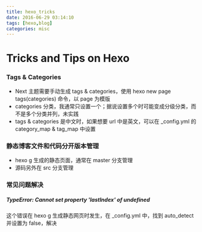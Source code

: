 ```yaml
---
title: hexo_tricks
date: 2016-06-29 03:14:10
tags: [hexo,blog]
categories: misc
---
```


Tricks and Tips on Hexo
=========================

### Tags & Categories

- Next 主题需要手动生成 tags & categories，使用 hexo new page tags(categories) 命令，以 page 为模版
- categories 分类，我通常只设置一个；据说设置多个时可能变成分级分类，而不是多个分类并列，未实践
- tags & categories 是中文时，如果想要 url 中是英文，可以在 _config.yml 的 category_map & tag_map 中设置


### 静态博客文件和代码分开版本管理

- hexo g 生成的静态页面，通常在 master 分支管理
- 源码另外在 src 分支管理


### 常见问题解决

##### TypeError: Cannot set property 'lastIndex' of undefined

这个错误在 hexo g 生成静态网页时发生，在 _config.yml 中，找到 auto_detect 并设置为 false，解决
